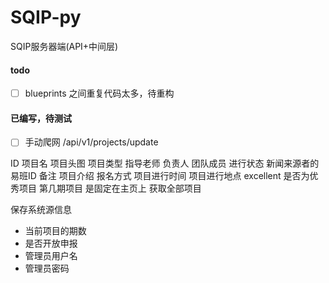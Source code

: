 # SQIP-py
SQIP服务器端(API+中间层)

#### todo
- [ ] blueprints 之间重复代码太多，待重构

#### 已编写，待测试
- [ ] 手动爬网 /api/v1/projects/update


ID 项目名 项目头图 项目类型 指导老师 负责人 团队成员 进行状态 新闻来源者的易班ID 备注 项目介绍 报名方式 项目进行时间 项目进行地点 excellent 是否为优秀项目 第几期项目 是固定在主页上 获取全部项目

保存系统源信息
- 当前项目的期数
- 是否开放申报
- 管理员用户名
- 管理员密码
